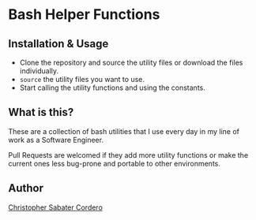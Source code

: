 # Bash Helper Functions

## Installation & Usage

* Clone the repository and source the utility files or download the files individually.
* `source` the utility files you want to use.
* Start calling the utility functions and using the constants.

## What is this?
These are a collection of bash utilities that I use every day in my line of
work as a Software Engineer.

Pull Requests are welcomed if they add more utility functions or make the
current ones less bug-prone and portable to other environments.

## Author

[Christopher Sabater Cordero](https://github.com/cs-cordero)
